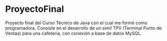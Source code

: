 # ProyectoFinal
Proyecto final del Curso Técnico de Java con el cual me formé como programadora. Consiste en el desarrollo de un símil TPV (Terminal Punto de Ventas) para una cafetería, con conexión a base de datos MySQL.
